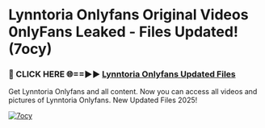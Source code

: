 # Lynntoria Onlyfans Original Videos 0nlyFans Leaked - Files Updated! (7ocy)

<h3>🔴 CLICK HERE 🌐==►► <a href="https://tinyurl.com/2m67pmp6" rel="nofollow">Lynntoria Onlyfans Updated Files</a></h3>

Get Lynntoria Onlyfans and all content. Now you can access all videos and pictures of Lynntoria Onlyfans. New Updated Files 2025!

[![7ocy](https://i.imgur.com/H4QAA4z.gif)](https://tinyurl.com/2m67pmp6)
